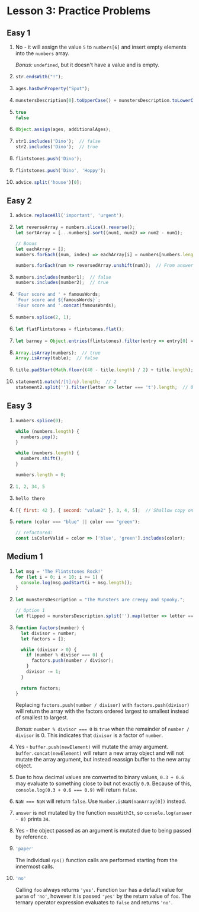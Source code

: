 # Lesson 3: Practice Problems

## Easy 1

1. No - it will assign the value `5` to `numbers[6]` and insert empty elements into the `numbers` array.

   _Bonus:_ `undefined`, but it doesn't have a value and is empty.

2. ```js
   str.endsWith("!");
   ```

3. ```js
   ages.hasOwnProperty("Spot");
   ```

4. ```js
   munstersDescription[0].toUpperCase() + munstersDescription.toLowerCase().slice(1);
   ```

5. ```js
   true
   false
   ```

6. ```js
   Object.assign(ages, additionalAges);
   ```

7. ```js
   str1.includes('Dino');  // false
   str2.includes('Dino');  // true
   ```

8. ```js
   flintstones.push('Dino');
   ```

9. ```js
   flintstones.push('Dino', 'Hoppy');
   ```

10. ```js
    advice.split('house')[0];
    ```

## Easy 2

1. ```js
   advice.replaceAll('important', 'urgent');
   ```

2. ```js
   let reverseArray = numbers.slice().reverse();
   let sortArray = [...numbers].sort((num1, num2) => num2 - num1);

   // Bonus
   let eachArray = [];
   numbers.forEach((num, index) => eachArray[i] = numbers[numbers.length - 1 - i]);  // Initial attempt

   numbers.forEach(num => reversedArray.unshift(num));  // From answer
   ```

3. ```js
   numbers.includes(number1);  // false
   numbers.includes(number2);  // true
   ```

4. ```js
   'Four score and ' + famousWords;
   `Four score and ${famousWords}`;
   'Four score and '.concat(famousWords);
   ```

5. ```js
   numbers.splice(2, 1);
   ```

6. ```js
   let flatFlintstones = flintstones.flat();
   ```

7. ```js
   let barney = Object.entries(flintstones).filter(entry => entry[0] === 'Barney').flat();
   ```

8. ```js
   Array.isArray(numbers);  // true
   Array.isArray(table);  // false
   ```

9. ```js
   title.padStart(Math.floor((40 - title.length) / 2) + title.length);
   ```

10. ```js
    statement1.match(/[t]/g).length;  // 2
    statement2.split('').filter(letter => letter === 't').length;  // 0
    ```

## Easy 3

1. ```js
   numbers.splice(0);

   while (numbers.length) {
     numbers.pop();
   }

   while (numbers.length) {
     numbers.shift();
   }

   numbers.length = 0;
   ```

2. ```js
   1, 2, 34, 5
   ```

3. ```js
   hello there
   ```

4. ```js
   [{ first: 42 }, { second: "value2" }, 3, 4, 5];  // Shallow copy only duplicates outermost values (duplicate objects in array point to same memory location)
   ```

5. ```js
   return (color === "blue" || color === "green");

   // refactored:
   const isColorValid = color => ['blue', 'green'].includes(color);
   ```

## Medium 1

1. ```js
   let msg = 'The Flintstones Rock!'
   for (let i = 0; i < 10; i += 1) {
     console.log(msg.padStart(i + msg.length));
   }
   ```

2. ```js
   let munstersDescription = "The Munsters are creepy and spooky.";

   // Option 1
   let flipped = munstersDescription.split('').map(letter => letter === letter.toUpperCase() ? letter.toLowerCase() : letter.toUpperCase()).join('');
   ```

3. ```js
   function factors(number) {
     let divisor = number;
     let factors = [];

     while (divisor > 0) {
       if (number % divisor === 0) {
         factors.push(number / divisor);
       }
       divisor -= 1;
     }
     
     return factors;
   }
   ```

   Replacing `factors.push(number / divisor)` with `factors.push(divisor)` will return the array with the factors ordered largest to smallest instead of smallest to largest.

   _Bonus:_ `number % divisor === 0` is `true` when the remainder of `number / divisor` is 0. This indicates that `divisor` is a factor of `number`.

4. Yes - `buffer.push(newElement)` will mutate the array argument. `buffer.concat(newElement)` will return a new array object and will not mutate the array argument, but instead reassign buffer to the new array object.

5. Due to how decimal values are converted to binary values, `0.3 + 0.6` may evaluate to something close to but not exactly `0.9`. Because of this, `console.log(0.3 + 0.6 === 0.9)` will return `false`.

6. `NaN === NaN` will return `false`. Use `Number.isNaN(nanArray[0])` instead.

7. `answer` is not mutated by the function `messWithIt`, so `console.log(answer - 8)` prints `34`.

8. Yes - the object passed as an argument is mutated due to being passed by reference.

9. ```js
   'paper'
   ```

   The individual `rps()` function calls are performed starting from the innermost calls.

10. ```js
    'no'
    ```

    Calling `foo` always returns `'yes'`. Function `bar` has a default value for `param` of `'no'`, however it is passed `'yes'` by the return value of `foo`. The ternary operator expression evaluates to `false` and returns `'no'`.